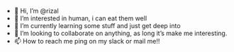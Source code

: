 - 👋 Hi, I’m @rizal
- 👀 I’m interested in human, i can eat them well
- 🌱 I’m currently learning some stuff and just get deep into
- 💞️ I’m looking to collaborate on anything, as long it’s make me interesting.
- 📫 How to reach me ping on my slack or mail me!!

<!---
rizalard/rizalard is a ✨ special ✨ repository because its `README.md` (this file) appears on your GitHub profile.
You can click the Preview link to take a look at your changes.
--->
